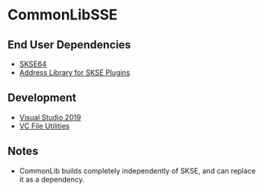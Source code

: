 # CommonLibSSE

## End User Dependencies
* [SKSE64](https://skse.silverlock.org/)
* [Address Library for SKSE Plugins](https://www.nexusmods.com/skyrimspecialedition/mods/32444)

## Development
* [Visual Studio 2019](https://visualstudio.microsoft.com/vs/)
* [VC File Utilities](https://github.com/Lynxaa/vc-fileutils)

## Notes
* CommonLib builds completely independently of SKSE, and can replace it as a dependency.
